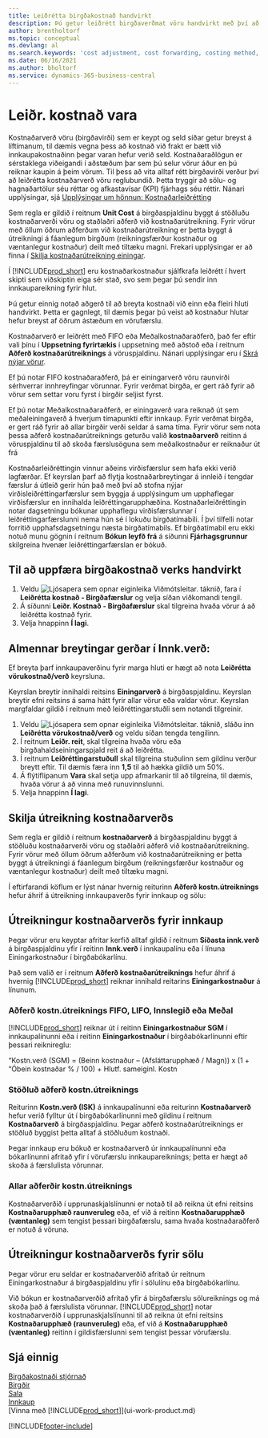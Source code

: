 ```yaml
---
title: Leiðrétta birgðakostnað handvirkt
description: Þú getur leiðrétt birgðaverðmat vöru handvirkt með því að nota FIFO eða meðalkostnaðaraðferð þegar vöruverð breytist.
author: brentholtorf
ms.topic: conceptual
ms.devlang: al
ms.search.keywords: 'cost adjustment, cost forwarding, costing method, inventory valuation, costing'
ms.date: 06/16/2021
ms.author: bholtorf
ms.service: dynamics-365-business-central
---
```

# Leiðr. kostnað vara
Kostnaðarverð vöru (birgðavirði) sem er keypt og seld síðar getur breyst á líftímanum, til dæmis vegna þess að kostnað við frakt er bætt við innkaupakostnaðinn þegar varan hefur verið seld. Kostnaðaraðlögun er sérstaklega viðeigandi í aðstæðum þar sem þú selur vörur áður en þú reiknar kaupin á þeim vörum. Til þess að vita alltaf rétt birgðavirði verður því að leiðrétta kostnaðarverð vöru reglubundið. Þetta tryggir að sölu- og hagnaðartölur séu réttar og afkastavísar (KPI) fjárhags séu réttir. Nánari upplýsingar, sjá [Upplýsingar um hönnun: Kostnaðarleiðrétting](design-details-cost-adjustment.md)

Sem regla er gildið í reitnum **Unit Cost** á birgðaspjaldinu byggt á stöðluðu kostnaðarverði vöru og staðlaðri aðferð við kostnaðarútreikning. Fyrir vörur með öllum öðrum aðferðum við kostnaðarútreikning er þetta byggt á útreikningi á fáanlegum birgðum (reikningsfærður kostnaður og væntanlegur kostnaður) deilt með tiltæku magni. Frekari upplýsingar er að finna í [Skilja kostnaðarútreikning einingar](inventory-how-adjust-item-costs.md#understanding-unit-cost-calculation).

Í [!INCLUDE[prod_short](includes/prod_short.md)] eru kostnaðarkostnaður sjálfkrafa leiðrétt í hvert skipti sem viðskiptin eiga sér stað, svo sem þegar þú sendir inn innkaupareikning fyrir hlut.

Þú getur einnig notað aðgerð til að breyta kostnaði við einn eða fleiri hluti handvirkt. Þetta er gagnlegt, til dæmis þegar þú veist að kostnaður hlutar hefur breyst af öðrum ástæðum en vörufærslu.

Kostnaðarverð er leiðrétt með FIFO eða Meðalkostnaðaraðferð, það fer eftir vali þínu í **Uppsetning fyrirtækis** í uppsetning með aðstoð eða í reitnum **Aðferð kostnaðarútreiknings** á vöruspjaldinu. Nánari upplýsingar eru í [Skrá nýjar vörur](inventory-how-register-new-items.md).  

Ef þú notar FIFO kostnaðaraðferð, þá er einingarverð vöru raunvirði sérhverrar innhreyfingar vörunnar. Fyrir verðmat birgða, er gert ráð fyrir að vörur sem settar voru fyrst í birgðir seljist fyrst.

Ef þú notar Meðalkostnaðaraðferð, er einingaverð vara reiknað út sem meðaleiningaverð á hverjum tímapunkti eftir innkaup. Fyrir verðmat birgða, er gert ráð fyrir að allar birgðir verði seldar á sama tíma. Fyrir vörur sem nota þessa aðferð kostnaðarútreiknings geturðu valið **kostnaðarverð** reitinn á vöruspjaldinu til að skoða færslusöguna sem meðalkostnaður er reiknaður út frá

Kostnaðarleiðréttingin vinnur aðeins virðisfærslur sem hafa ekki verið lagfærðar. Ef keyrslan þarf að flytja kostnaðarbreytingar á innleið í tengdar færslur á útleið gerir hún það með því að stofna nýjar virðisleiðréttingarfærslur sem byggja á upplýsingum um upphaflegar virðisfærslur en innihalda leiðréttingarupphæðina. Kostnaðarleiðréttingin notar dagsetningu bókunar upphaflegu virðisfærslunnar í leiðréttingarfærslunni nema hún sé í lokuðu birgðatímabili. Í því tilfelli notar forritið upphafsdagsetningu næsta birgðatímabils. Ef birgðatímabil eru ekki notuð munu gögnin í reitnum **Bókun leyfð frá** á síðunni **Fjárhagsgrunnur** skilgreina hvenær leiðréttingarfærslan er bókuð.

## Til að uppfæra birgðakostnað verks handvirkt
1. Veldu ![Ljósapera sem opnar eiginleika Viðmótsleitar.](media/ui-search/search_small.png "Segðu mér hvað þú vilt gera") táknið, fara í **Leiðrétta kostnað - Birgðafærslur** og velja síðan viðkomandi tengil.
2. Á síðunni **Leiðr. Kostnað - Birgðafærslur** skal tilgreina hvaða vörur á að leiðrétta kostnað fyrir.
3. Velja hnappinn **Í lagi**.

## Almennar breytingar gerðar í Innk.verð:
Ef breyta þarf innkaupaverðinu fyrir marga hluti er hægt að nota **Leiðrétta vörukostnað/verð** keyrsluna.  

 Keyrslan breytir innihaldi reitsins **Einingarverð** á birgðaspjaldinu. Keyrslan breytir efni reitsins á sama hátt fyrir allar vörur eða valdar vörur. Keyrslan margfaldar gildið í reitnum með leiðréttingarstuðli sem notandi tilgreinir.  

1. Veldu ![Ljósapera sem opnar eiginleika Viðmótsleitar.](media/ui-search/search_small.png "Segðu mér hvað þú vilt gera") táknið, sláðu inn **Leiðrétta vörukostnað/verð** og veldu síðan tengda tengilinn.  
2. Í reitnum **Leiðr. reit**, skal tilgreina hvaða vöru eða birgðahaldseiningarspjald reit á að leiðrétta.  
3. Í reitnum **Leiðréttingarstuðull** skal tilgreina stuðulinn sem gildinu verður breytt eftir. Til dæmis færa inn **1,5** til að hækka gildið um 50%.  
4. Á flýtiflipanum **Vara** skal setja upp afmarkanir til að tilgreina, til dæmis, hvaða vörur á að vinna með runuvinnslunni.  
5. Velja hnappinn **Í lagi**.  

## Skilja útreikning kostnaðarverðs
Sem regla er gildið í reitnum **kostnaðarverð** á birgðaspjaldinu byggt á stöðluðu kostnaðarverði vöru og staðlaðri aðferð við kostnaðarútreikning. Fyrir vörur með öllum öðrum aðferðum við kostnaðarútreikning er þetta byggt á útreikningi á fáanlegum birgðum (reikningsfærður kostnaður og væntanlegur kostnaður) deilt með tiltæku magni.  

 Í eftirfarandi köflum er lýst nánar hvernig reiturinn **Aðferð kostn.útreiknings** hefur áhrif á útreikning innkaupaverðs fyrir innkaup og sölu:  

## Útreikningur kostnaðarverðs fyrir innkaup  
 Þegar vörur eru keyptar afritar kerfið alltaf gildið í reitnum **Síðasta innk.verð** á birgðaspjaldinu yfir í reitinn **Innk.verð** í innkaupalínu eða í línuna Einingarkostnaður í birgðabókarlínu.  

 Það sem valið er í reitnum **Aðferð kostnaðarútreiknings** hefur áhrif á hvernig [!INCLUDE[prod_short](includes/prod_short.md)] reiknar innihald reitarins **Einingarkostnaður** á línunum.  

### Aðferð kostn.útreiknings FIFO, LIFO, Innslegið eða Meðal  
 [!INCLUDE[prod_short](includes/prod_short.md)] reiknar út í reitinn **Einingarkostnaður SGM** í innkaupalínunni eða í reitinn **Einingarkostnaður** í birgðabókarlínunni eftir þessari reiknireglu:  

 “Kostn.verð (SGM) = (Beinn kostnaður – (Afsláttarupphæð / Magn)) x (1 + “Óbein kostnaðar % / 100) + Hlutf. sameiginl. Kostn  

### Stöðluð aðferð kostn.útreiknings  
 Reiturinn **Kostn.verð (ISK)** á innkaupalínunni eða reiturinn **Kostnaðarverð** hefur verið fylltur út í birgðabókarlínunni með gildinu í reitnum **Kostnaðarverð** á birgðaspjaldinu. Þegar aðferð kostnaðarútreiknings er stöðluð byggist þetta alltaf á stöðluðum kostnaði.  

 Þegar innkaup eru bókuð er kostnaðarverð úr innkaupalínunni eða bókarlínunni afritað yfir í vörufærslu innkaupareiknings; þetta er hægt að skoða á færslulista vörunnar.  

### Allar aðferðir kostn.útreiknings  
 Kostnaðarverðið í upprunaskjalslínunni er notað til að reikna út efni reitsins **Kostnaðarupphæð raunveruleg** eða, ef við á reitinn **Kostnaðarupphæð (væntanleg)** sem tengist þessari birgðafærslu, sama hvaða kostnaðaraðferð er notuð á vöruna.  

## Útreikningur kostnaðarverðs fyrir sölu  
 Þegar vörur eru seldar er kostnaðarverðið afritað úr reitnum Einingarkostnaður á birgðaspjaldinu yfir í sölulínu eða birgðabókarlínu.  

 Við bókun er kostnaðarverðið afritað yfir á birgðafærslu sölureiknings og má skoða það á færslulista vörunnar. [!INCLUDE[prod_short](includes/prod_short.md)] notar kostnaðarverðið í upprunaskjalslínunni til að reikna út efni reitsins **Kostnaðarupphæð (raunveruleg)** eða, ef við á **Kostnaðarupphæð (væntanleg)** reitinn í gildisfærslunni sem tengist þessar vörufærslu.  

## Sjá einnig
[Birgðakostnaði stjórnað](finance-manage-inventory-costs.md)  
[Birgðir](inventory-manage-inventory.md)  
[Sala](sales-manage-sales.md)  
[Innkaup](purchasing-manage-purchasing.md)  
[Vinna með [!INCLUDE[prod_short](includes/prod_short.md)]](ui-work-product.md)


[!INCLUDE[footer-include](includes/footer-banner.md)]